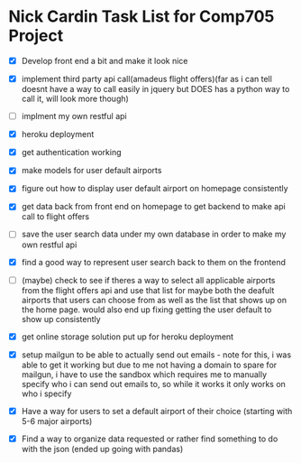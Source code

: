 # Nick Cardin Task List for Comp705 Project

- [x] Develop front end a bit and make it look nice

- [x] implement third party api call(amadeus flight offers)(far as i can tell doesnt have a way to call easily in jquery but DOES has a python way to call it, will look more though)

- [ ] implment my own restful api

- [x] heroku deployment

- [x] get authentication working

- [x] make models for user default airports

- [x] figure out how to display user default airport on homepage consistently

- [x] get data back from front end on homepage to get backend to make api call to flight offers

- [ ] save the user search data under my own database in order to make my own restful api

- [x] find a good way to represent user search back to them on the frontend

- [ ] (maybe) check to see if theres a way to select all applicable airports from the flight offers api and use that list for maybe both the deafult airports that users can choose from as well as the list that shows up on the home page. would also end up fixing getting the user default to show up consistently

- [x] get online storage solution put up for heroku deployment

- [x] setup mailgun to be able to actually send out emails - note for this, i was able to get it working but due to me not having a domain to spare for mailgun, i have to use the sandbox which requires me to manually specify who i can send out emails to, so while it works it only works on who i specify

- [x] Have a way for users to set a default airport of their choice (starting with 5-6 major airports)

- [x] Find a way to organize data requested or rather find something to do with the json (ended up going with pandas)